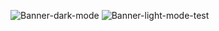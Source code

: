 <!-- Banner 20232A -->
![Banner-dark-mode](https://github.com/LanceLiang2011/LanceLiang2011/tree/main/images/banner-dark.png?raw=true)
![Banner-light-mode-test](https://github.com/LanceLiang2011/LanceLiang2011/tree/main/images/banner-light.png?raw=true)
